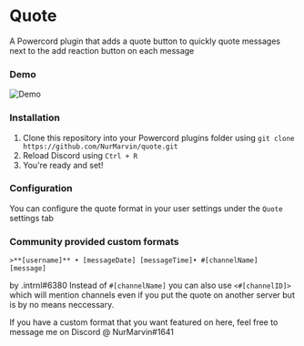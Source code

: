 # Quote
A Powercord plugin that adds a quote button to quickly quote messages next to the add reaction button on each message

### Demo
![Demo](https://axolotl.club/B89Xdzij.gif?key=HailTheAxolotlwMRSLyV)

### Installation
1. Clone this repository into your Powercord plugins folder using `git clone https://github.com/NurMarvin/quote.git`
2. Reload Discord using `Ctrl + R`
3. You're ready and set!

### Configuration
You can configure the quote format in your user settings under the `Quote` settings tab

### Community provided custom formats
```
>**[username]** • [messageDate] [messageTime]• #[channelName]
[message]
```
by .intrnl#6380
Instead of `#[channelName]` you can also use `<#[channelID]>` which will mention channels even if you put the quote on another server but is by no means neccessary.

If you have a custom format that you want featured on here, feel free to message me on Discord @ NurMarvin#1641 